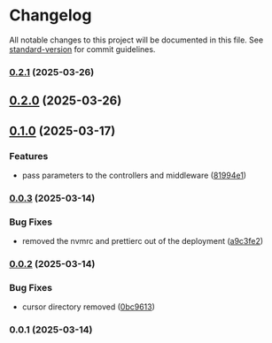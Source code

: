 # Changelog

All notable changes to this project will be documented in this file. See [standard-version](https://github.com/conventional-changelog/standard-version) for commit guidelines.

### [0.2.1](https://github.com/psenger/express-auto-router/compare/v0.2.0...v0.2.1) (2025-03-26)

## [0.2.0](https://github.com/psenger/express-auto-router/compare/v0.1.0...v0.2.0) (2025-03-26)

## [0.1.0](https://github.com/psenger/express-auto-router/compare/v0.0.3...v0.1.0) (2025-03-17)


### Features

* pass parameters to the controllers and middleware ([81994e1](https://github.com/psenger/express-auto-router/commit/81994e112152edd9687429db115373b014ff651e))

### [0.0.3](https://github.com/psenger/express-auto-router/compare/v0.0.2...v0.0.3) (2025-03-14)


### Bug Fixes

* removed the nvmrc and prettierc out of the deployment ([a9c3fe2](https://github.com/psenger/express-auto-router/commit/a9c3fe2f07f9ef89aaef765afcca2350fd7096dd))

### [0.0.2](https://github.com/psenger/express-auto-router/compare/v0.0.1...v0.0.2) (2025-03-14)


### Bug Fixes

* cursor directory removed ([0bc9613](https://github.com/psenger/express-auto-router/commit/0bc9613575de16da041c6e0a06fba9f3cd381ecc))

### 0.0.1 (2025-03-14)
